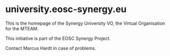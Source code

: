 # university.eosc-synergy.eu

This is the homepage of the Synergy University VO, the Virtual Organisation for the
MTEAM.

<!--You can request membership here:-->
<!--[https://aai.egi.eu/registry/co_petitions/start/coef:140](https://aai.egi.eu/registry/co_petitions/start/coef:140)-->
<!---->
<!--## Services that support the VO-->
<!---->
<!--- [https://http://perfmon.test.fedcloud.eu](https://http://perfmon.test.fedcloud.eu)-->
<!---->
<!--## Infrastructures that support the VO-->
<!---->
<!--- None yet-->
<!---->
<!--## Services that are used by the VO-->
<!---->
<!--- [https://git.scc.kit.edu/m-team](https://git.scc.kit.edu/m-team)-->
<!---->
<!--## Admin links:-->
<!---->
<!--- [VO on OPS portal](https://operations-portal.egi.eu/vo/update/serial/816)-->
<!---->



This initiative is part of the EOSC Synergy Project.

Contact Marcus Hardt in case of problems.

